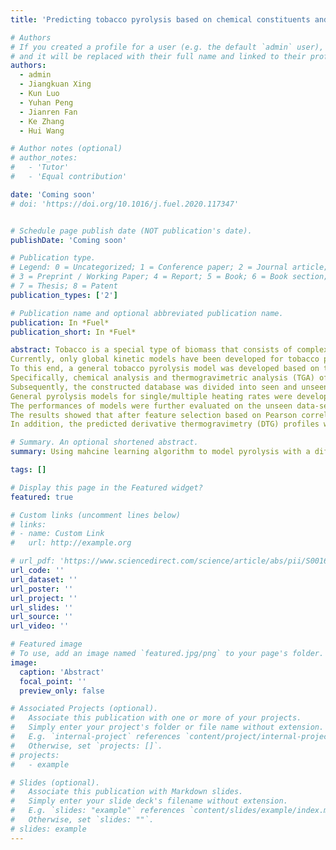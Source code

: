 ```yaml
---
title: 'Predicting tobacco pyrolysis based on chemical constituents and heating conditions using machine learning approaches'

# Authors
# If you created a profile for a user (e.g. the default `admin` user), write the username (folder name) here
# and it will be replaced with their full name and linked to their profile.
authors:
  - admin
  - Jiangkuan Xing
  - Kun Luo
  - Yuhan Peng
  - Jianren Fan
  - Ke Zhang
  - Hui Wang

# Author notes (optional)
# author_notes:
#   - 'Tutor'
#   - 'Equal contribution'

date: 'Coming soon'
# doi: 'https://doi.org/10.1016/j.fuel.2020.117347'


# Schedule page publish date (NOT publication's date).
publishDate: 'Coming soon'

# Publication type.
# Legend: 0 = Uncategorized; 1 = Conference paper; 2 = Journal article;
# 3 = Preprint / Working Paper; 4 = Report; 5 = Book; 6 = Book section;
# 7 = Thesis; 8 = Patent
publication_types: ['2']

# Publication name and optional abbreviated publication name.
publication: In *Fuel*
publication_short: In *Fuel*

abstract: Tobacco is a special type of biomass that consists of complex chemical constituents. 
Currently, only global kinetic models have been developed for tobacco pyrolysis, but accurate kinetics considering the effects of the complex chemical constituents and heating conditions have not been well established. 
To this end, a general tobacco pyrolysis model was developed based on the complex chemical constituents and heating conditions using machine learning approaches.
Specifically, chemical analysis and thermogravimetric analysis (TGA) of 49 tobacco samples under a wide range of heating rates were first conducted by experiments and then used to construct a database for the model development. 
Subsequently, the constructed database was divided into seen and unseen data-sets for the model development and evaluation.
General pyrolysis models for single/multiple heating rates were developed from the seen data-set using an advanced machine learning approach, the Extremely Randomized Trees (Extra-Trees, ET).
The performances of models were further evaluated on the unseen data-set through comparisons with the experimental data.
The results showed that after feature selection based on Pearson correlation coefficient and hyper-parameters optimization, the trained models could accurately reproduce the tobacco pyrolysis behaviour on the unseen data with $R^{2}>0.967$ based on a single heating rate and with $R^{2}>0.974$ based on all heating rates.
In addition, the predicted derivative thermogravimetry (DTG) profiles were integrated to obtain the TGA profiles, and the results agreed very well with the experimental data ($R^{2}>0.99$)

# Summary. An optional shortened abstract.
summary: Using mahcine learning algorithm to model pyrolysis with a differential layer for imporving accuracy

tags: []

# Display this page in the Featured widget?
featured: true

# Custom links (uncomment lines below)
# links:
# - name: Custom Link
#   url: http://example.org

# url_pdf: 'https://www.sciencedirect.com/science/article/abs/pii/S0016236120303422?via%3Dihub'
url_code: ''
url_dataset: ''
url_poster: ''
url_project: ''
url_slides: ''
url_source: ''
url_video: ''

# Featured image
# To use, add an image named `featured.jpg/png` to your page's folder.
image:
  caption: 'Abstract'
  focal_point: ''
  preview_only: false

# Associated Projects (optional).
#   Associate this publication with one or more of your projects.
#   Simply enter your project's folder or file name without extension.
#   E.g. `internal-project` references `content/project/internal-project/index.md`.
#   Otherwise, set `projects: []`.
# projects:
#   - example

# Slides (optional).
#   Associate this publication with Markdown slides.
#   Simply enter your slide deck's filename without extension.
#   E.g. `slides: "example"` references `content/slides/example/index.md`.
#   Otherwise, set `slides: ""`.
# slides: example
---
```


<!-- {{% callout note %}}
Click the _Cite_ button above to demo the feature to enable visitors to import publication metadata into their reference management software.
{{% /callout %}}

{{% callout note %}}
Create your slides in Markdown - click the _Slides_ button to check out the example.
{{% /callout %}}

Supplementary notes can be added here, including [code, math, and images](https://wowchemy.com/docs/writing-markdown-latex/). -->
